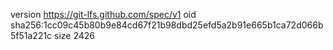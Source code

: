 version https://git-lfs.github.com/spec/v1
oid sha256:1cc09c45b80b9e84cd67f21b98dbd25efd5a2b91e665b1ca72d066b5f51a221c
size 2426
